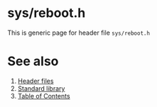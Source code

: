 # sys/reboot.h
This is generic page for header file `sys/reboot.h`
# See also
1. [Header files](../README.md)
2. [Standard library](../../README.md)
3. [Table of Contents](../../../README.md)

